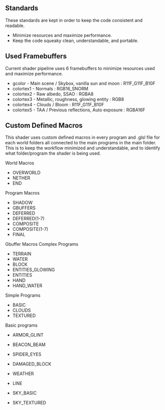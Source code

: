 ## Standards
   These standards are kept in order to keep the code consistent and readable.
- Minimize resources and maximize performance.
- Keep the code squeaky clean, understandable, and portable.

## Used Framebuffers
   Current shader pipeline uses 6 framebuffers to minimize resources used and maximize performance.
- gcolor - Main scene / Skybox, vanilla sun and moon : R11F_G11F_B10F
- colortex1 - Normals : RGB16_SNORM
- colortex2 - Raw albedo, SSAO : RGBA8
- colortex3 - Metallic, roughness, glowing entity : RGB8
- colortex4 - Clouds / Bloom : R11F_G11F_B10F
- colortex5 - TAA / Previous reflections, Auto exposure : RGBA16F

## Custom Defined Macros
   This shader uses custom defined macros in every program and .glsl file for each world folders all connected to the main programs in the main folder. This is to keep the workflow minimized and understandable, and to identify what folder/program the shader is being used.

World Macros
- OVERWORLD
- NETHER
- END

Program Macros
- SHADOW
- GBUFFERS
- DEFERRED
- DEFERRED(1-7)
- COMPOSITE
- COMPOSITE(1-7)
- FINAL

Gbuffer Macros
   Complex Programs
   - TERRAIN
   - WATER
   - BLOCK
   - ENTITIES_GLOWING
   - ENTITIES
   - HAND
   - HAND_WATER

   Simple Programs
   - BASIC
   - CLOUDS
   - TEXTURED

   Basic programs
   - ARMOR_GLINT
   - BEACON_BEAM
   - SPIDER_EYES
   - DAMAGED_BLOCK
   - WEATHER

   - LINE
   - SKY_BASIC
   - SKY_TEXTURED
   